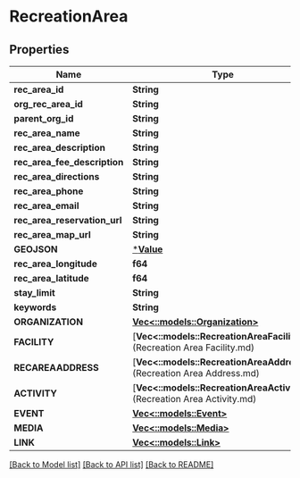 # RecreationArea

## Properties
Name | Type | Description | Notes
------------ | ------------- | ------------- | -------------
**rec_area_id** | **String** |  | 
**org_rec_area_id** | **String** |  | 
**parent_org_id** | **String** |  | [optional] 
**rec_area_name** | **String** |  | 
**rec_area_description** | **String** |  | 
**rec_area_fee_description** | **String** |  | 
**rec_area_directions** | **String** |  | 
**rec_area_phone** | **String** |  | 
**rec_area_email** | **String** |  | 
**rec_area_reservation_url** | **String** |  | 
**rec_area_map_url** | **String** |  | 
**GEOJSON** | [***Value**](Value.md) |  | 
**rec_area_longitude** | **f64** |  | 
**rec_area_latitude** | **f64** |  | 
**stay_limit** | **String** |  | 
**keywords** | **String** |  | 
**ORGANIZATION** | [**Vec<::models::Organization>**](Organization.md) |  | [optional] 
**FACILITY** | [**Vec<::models::RecreationAreaFacility>**](Recreation Area Facility.md) |  | [optional] 
**RECAREAADDRESS** | [**Vec<::models::RecreationAreaAddress>**](Recreation Area Address.md) |  | [optional] 
**ACTIVITY** | [**Vec<::models::RecreationAreaActivity>**](Recreation Area Activity.md) |  | [optional] 
**EVENT** | [**Vec<::models::Event>**](Event.md) |  | [optional] 
**MEDIA** | [**Vec<::models::Media>**](Media.md) |  | [optional] 
**LINK** | [**Vec<::models::Link>**](Link.md) |  | [optional] 

[[Back to Model list]](../README.md#documentation-for-models) [[Back to API list]](../README.md#documentation-for-api-endpoints) [[Back to README]](../README.md)


